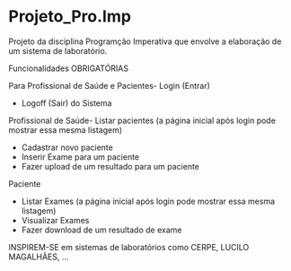 # Projeto_Pro.Imp
Projeto da disciplina Programção Imperativa que envolve a elaboração de um sistema de laboratório.

Funcionalidades OBRIGATÓRIAS

Para Profissional de Saúde e Pacientes- Login (Entrar)
- Logoff (Sair) do Sistema

Profissional de Saúde- Listar pacientes (a página inicial após login pode mostrar essa mesma listagem) 
- Cadastrar novo paciente
- Inserir Exame para um paciente
- Fazer upload de um resultado para um paciente

Paciente
- Listar Exames (a página inicial após login pode mostrar essa mesma listagem)
- Visualizar Exames
- Fazer download de um resultado de exame


INSPIREM-SE em sistemas de laboratórios como CERPE, LUCILO MAGALHÃES, ...
